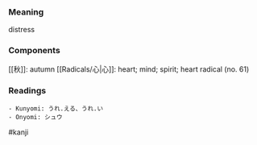 ### Meaning

distress

### Components

[[秋]]: autumn [[Radicals/心|心]]: heart; mind; spirit; heart radical (no. 61)

### Readings

```
- Kunyomi: うれ.える、うれ.い
- Onyomi: シュウ
```

#kanji